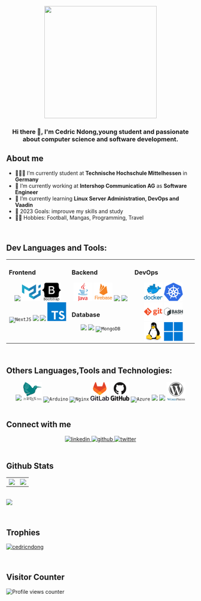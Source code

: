 <p align="center">
<div align="center">
  <img width="300px" height="300px" src="https://camo.githubusercontent.com/62da68eb62b1e5f175f7d1f0191dd89a653d7908feb22d37d4a0ab07365d6791/68747470733a2f2f6d656469612e67697068792e636f6d2f6d656469612f4d3967624264396e6244724f5475314d71782f67697068792e676966"  />
</div>


### <div align="center">Hi there 👋, I'm Cedric Ndong,young student and passionate about computer science and software development.</div>

## About me

- 👨🏿‍🎓 I’m currently student at **Technische Hochschule Mittelhessen** in **Germany**
- 🔭 I’m currently working at **Intershop Communication AG** as **Software Engineer**
- 🌱 I’m currently learning **Linux Server Administration, DevOps and Vaadin**
- 👯 2023 Goals: improuve my skills and study
- 🧖‍♂️ Hobbies: Football, Mangas, Programming, Travel

<br>

## Dev Languages and Tools: 
 
<table><tr><td valign="top" width="33%">



### Frontend
<div align="center">  
<code><img height="50" src="https://cdn2.hubspot.net/hubfs/1840687/Pages/trademark/vaadin-logo.svg"></code>
<code><img height="50" src="https://raw.githubusercontent.com/devicons/devicon/master/icons/materialui/materialui-original.svg"></code>
<code><img height="50" src="https://raw.githubusercontent.com/devicons/devicon/master/icons/bootstrap/bootstrap-plain-wordmark.svg"></code>
<code><img height="50" src="https://profilinator.rishav.dev/skills-assets/nextjs.png" alt="NextJS"></code>
<code><img height="50" src="https://profilinator.rishav.dev/skills-assets/react-original-wordmark.svg"></code>
<code><img height="50" src="https://profilinator.rishav.dev/skills-assets/vuejs-original-wordmark.svg"></code>
<code><img height="50" src="https://raw.githubusercontent.com/github/explore/80688e429a7d4ef2fca1e82350fe8e3517d3494d/topics/typescript/typescript.png"></code>
</div>

</td><td valign="top" width="33%">



### Backend  
<div align="center">  
<code><img height="50" src="https://raw.githubusercontent.com/devicons/devicon/master/icons/java/java-original-wordmark.svg"></code>
<code><img height="50" src="https://raw.githubusercontent.com/devicons/devicon/master/icons/firebase/firebase-plain-wordmark.svg"></code>
<code><img height="50" src="https://profilinator.rishav.dev/skills-assets/springio-icon.svg"></code>
<code><img height="50" src="https://profilinator.rishav.dev/skills-assets/nestjs.svg"></code>
</div>  



### Database  
<div align="center">  
<code><img height="50" src="https://profilinator.rishav.dev/skills-assets/mysql-original-wordmark.svg"></code>
<code><img height="50" src="https://profilinator.rishav.dev/skills-assets/postgresql-original-wordmark.svg"></code>
<code><img height="50" src="https://profilinator.rishav.dev/skills-assets/mongodb-original-wordmark.svg" alt="MongoDB" height="50"></code>
</div>

</td><td valign="top" width="33%">



### DevOps  
<div align="center">  
<code><img height="50" src="https://raw.githubusercontent.com/github/explore/80688e429a7d4ef2fca1e82350fe8e3517d3494d/topics/docker/docker.png"></code>
<code><img height="50" src="https://raw.githubusercontent.com/github/explore/80688e429a7d4ef2fca1e82350fe8e3517d3494d/topics/kubernetes/kubernetes.png"></code>
<code><img height="50" src="https://raw.githubusercontent.com/devicons/devicon/master/icons/git/git-plain-wordmark.svg"></code>
<code><img height="50" src="https://raw.githubusercontent.com/github/explore/80688e429a7d4ef2fca1e82350fe8e3517d3494d/topics/bash/bash.png"></code>
<code><img height="50" src="https://raw.githubusercontent.com/devicons/devicon/master/icons/linux/linux-original.svg"></code>
<code><img height="50" src="https://raw.githubusercontent.com/github/explore/80688e429a7d4ef2fca1e82350fe8e3517d3494d/topics/windows/windows.png"></code>
</div>

</td></tr></table>  

<br/> 

## Others Languages,Tools and Technologies:
<div align="center">
<code><img height="50" src="https://profilinator.rishav.dev/skills-assets/c-original.svg"></code>
<code><img height="50" src="https://raw.githubusercontent.com/github/explore/80688e429a7d4ef2fca1e82350fe8e3517d3494d/topics/latex/latex.png"></code>
<code><img height="50" src="https://profilinator.rishav.dev/skills-assets/arduino.png" alt="Arduino"></code>
<code><img height="50" src="https://profilinator.rishav.dev/skills-assets/nginx-original.svg" alt="Nginx"></code>
<code><img height="50" src="https://raw.githubusercontent.com/devicons/devicon/master/icons/gitlab/gitlab-original-wordmark.svg"></code>
<code><img height="50" src="https://raw.githubusercontent.com/devicons/devicon/master/icons/github/github-original-wordmark.svg"></code>
<code><img height="50" src="https://profilinator.rishav.dev/skills-assets/microsoft_azure-icon.svg" alt="Azure"></code>
<code><img height="50" src="https://upload.wikimedia.org/wikipedia/commons/thumb/9/9c/IntelliJ_IDEA_Icon.svg/512px-IntelliJ_IDEA_Icon.svg.png"></code>
<code><img height="50" src="https://upload.wikimedia.org/wikipedia/commons/thumb/9/9a/Visual_Studio_Code_1.35_icon.svg/512px-Visual_Studio_Code_1.35_icon.svg.png"></code>
<code><img height="50" src="https://raw.githubusercontent.com/devicons/devicon/master/icons/wordpress/wordpress-original.svg"></code>
</div>

<br>

## Connect with me  
<div align="center">
<a href="https://linkedin.com/in/cedric-ndong-gomo-8915a4235" target="_blank">
<img src=https://img.shields.io/badge/linkedin-%231E77B5.svg?&style=for-the-badge&logo=linkedin&logoColor=white alt=linkedin style="margin-bottom: 5px;" />
</a> 
<a href="https://github.com/CedricNdong" target="_blank">
<img src=https://img.shields.io/badge/github-%2324292e.svg?&style=for-the-badge&logo=github&logoColor=white alt=github style="margin-bottom: 5px;" />
</a>
<a href="https://twitter.com/NdongGomo" target="_blank">
<img src=https://img.shields.io/badge/twitter-%2300acee.svg?&style=for-the-badge&logo=twitter&logoColor=white alt=twitter style="margin-bottom: 5px;" />
</a>
</div>  

<br> 

## Github Stats 
<table><tr><td valign="top" width="50%">

<img src="https://github-readme-stats.vercel.app/api?username=cedricndong&show_icons=true&include_all_commits=true&theme=synthwave&hide_border=true" align="center" style="width: 100%" />

</td><td valign="top" width="50%">

<img src="https://github-readme-stats.vercel.app/api/top-langs/?username=cedricndong&layout=compact&theme=buefy&hide_border=true" align="center" style="width: 100%" />

</td></tr></table>  

<br/>  

<a>
  <img align="center" src="https://github-readme-streak-stats.herokuapp.com/?user=cedricndong&theme=synthwave" />
</a>

</p >
  

<br/> 

## Trophies

<p align="left"> <a href="https://github.com/ryo-ma/github-profile-trophy"><img src="https://github-profile-trophy.vercel.app/?username=CedricNdong" alt="cedricndong" /></a> </p>

  

<br/> 

## Visitor Counter  
![Profile views counter](https://komarev.com/ghpvc/?username=CedricNdong&&style=flat-square)  
  

  

<br/>  

<div align="left"></div>
<br />
